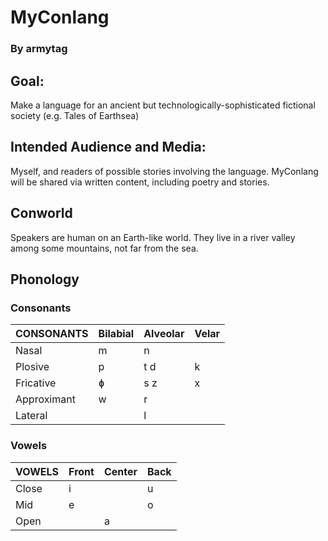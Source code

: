 # MyConlang

### By armytag

## Goal:

Make a language for an ancient but technologically-sophisticated fictional society (e.g. Tales of Earthsea)

## Intended Audience and Media:

Myself, and readers of possible stories involving the language.  MyConlang will be shared via written content, including poetry and stories.

## Conworld

Speakers are human on an Earth-like world. They live in a river valley among some mountains, not far from the sea.

## Phonology

### Consonants

| CONSONANTS  | Bilabial | Alveolar | Velar |
|---          |---       |---       |---    |
| Nasal       | m        | n        |       |
| Plosive     | p        | t d      | k     |
| Fricative   | ɸ        | s z      | x     |
| Approximant | w        | r        |       |
| Lateral     |          | l        |       |

### Vowels

| VOWELS | Front | Center | Back |
|---     |---    |---     |---   |
| Close  | i     |        | u    |
| Mid    | e     |        | o    |
| Open   |       | a      |      |
